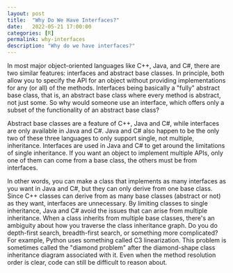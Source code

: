 ```yaml
---
layout: post
title:  "Why Do We Have Interfaces?"
date:   2022-05-21 17:00:00
categories: [R]
permalink: why-interfaces
description: "Why do we have interfaces?"
---
```

In most major object-oriented languages like C++, Java, and C#, there are two similar features: interfaces and abstract base classes. In principle, both allow you to specify the API for an object without providing implementations for any (or all) of the methods. Interfaces being basically a "fully" abstract base class, that is, an abstract base class where every method is abstract, not just some. So why would someone use an interface, which offers only a subset of the functionality of an abstract base class?

Abstract base classes are a feature of C++, Java and C#, while interfaces are only available in Java and C#. Java and C# also happen to be the only two of these three languages to only support single, not multiple, inheritance. Interfaces are used in Java and C# to get around the limitations of single inheritance. If you want an object to implement multiple APIs, only one of them can come from a base class, the others must be from interfaces.

In other words, you can make a class that implements as many interfaces as you want in Java and C#, but they can only derive from one base class. Since C++ classes can derive from as many base classes (abstract or not) as they want, interfaces are unnecessary. By limiting classes to single inheritance, Java and C# avoid the issues that can arise from multiple inheritance. When a class inherits from multiple base classes, there's an ambiguity about how you traverse the class inheritance graph. Do you do depth-first search, breadth-first search, or something more complicated? For example, Python uses something called C3 linearization. This problem is sometimes called the "diamond problem" after the diamond-shape class inheritance diagram associated with it. Even when the method resolution order is clear, code can still be difficult to reason about.